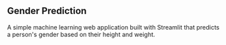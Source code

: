 ## Gender Prediction
A simple machine learning web application built with Streamlit that predicts a person's gender based on their height and weight.

